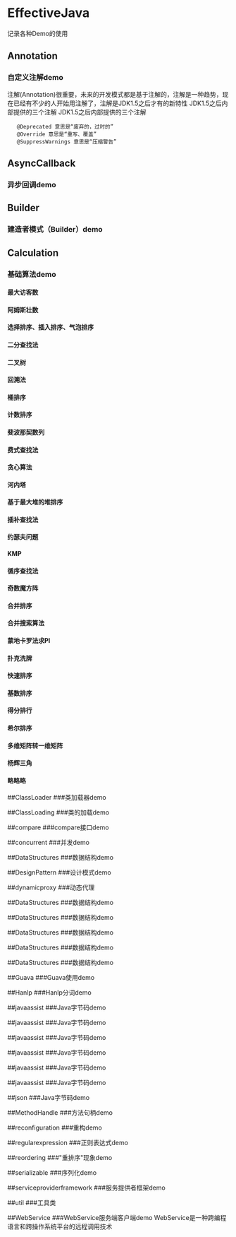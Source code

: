 EffectiveJava
====
记录各种Demo的使用
## Annotation
### 自定义注解demo

注解(Annotation)很重要，未来的开发模式都是基于注解的，注解是一种趋势，现在已经有不少的人开始用注解了，注解是JDK1.5之后才有的新特性
JDK1.5之后内部提供的三个注解
JDK1.5之后内部提供的三个注解

       @Deprecated 意思是“废弃的，过时的”
       @Override 意思是“重写、覆盖”
       @SuppressWarnings 意思是“压缩警告”

## AsyncCallback
### 异步回调demo

## Builder
### 建造者模式（Builder）demo

## Calculation
### 基础算法demo
#### 最大访客数
#### 阿姆斯壮数
#### 选择排序、插入排序、气泡排序
#### 二分查找法
#### 二叉树
#### 回溯法
#### 桶排序
#### 计数排序
#### 斐波那契数列
#### 费式查找法
#### 贪心算法
#### 河内塔
#### 基于最大堆的堆排序
#### 插补查找法
#### 约瑟夫问题
#### KMP
#### 循序查找法
#### 奇数魔方阵
#### 合并排序
#### 合并搜索算法
#### 蒙地卡罗法求PI
#### 扑克洗牌
#### 快速排序
#### 基数排序
#### 得分排行
#### 希尔排序
#### 多维矩阵转一维矩阵
#### 杨辉三角
#### 略略略

##ClassLoader
###类加载器demo

##ClassLoading
###类的加载demo

##compare
###compare接口demo

##concurrent
###并发demo

##DataStructures
###数据结构demo

##DesignPattern
###设计模式demo

##dynamicproxy
###动态代理

##DataStructures
###数据结构demo

##DataStructures
###数据结构demo

##DataStructures
###数据结构demo

##DataStructures
###数据结构demo

##DataStructures
###数据结构demo

##Guava
###Guava使用demo

##Hanlp
###Hanlp分词demo

##javaassist
###Java字节码demo

##javaassist
###Java字节码demo

##javaassist
###Java字节码demo

##javaassist
###Java字节码demo

##javaassist
###Java字节码demo

##javaassist
###Java字节码demo

##json
###Java字节码demo

##MethodHandle
###方法句柄demo

##reconfiguration
###重构demo

##regularexpression
###正则表达式demo

##reordering
###"重排序"现象demo

##serializable
###序列化demo

##serviceproviderframework
###服务提供者框架demo

##util
###工具类

##WebService
###WebService服务端客户端demo
WebService是一种跨编程语言和跨操作系统平台的远程调用技术

